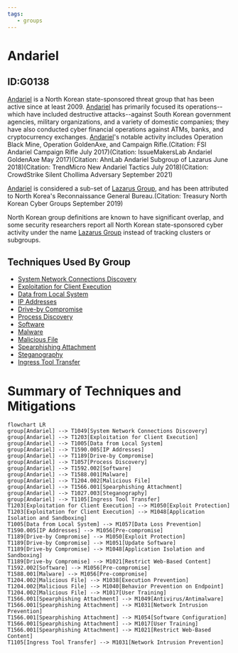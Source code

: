 ```yaml
---
tags:
   - groups
---
```

# Andariel
## ID:G0138
[Andariel](/mitre/groups/G0138) is a North Korean state-sponsored threat group that has been active since at least 2009. [Andariel](/mitre/groups/G0138) has primarily focused its operations--which have included destructive attacks--against South Korean government agencies, military organizations, and a variety of domestic companies; they have also conducted cyber financial operations against ATMs, banks, and cryptocurrency exchanges. [Andariel](/mitre/groups/G0138)'s notable activity includes Operation Black Mine, Operation GoldenAxe, and Campaign Rifle.(Citation: FSI Andariel Campaign Rifle July 2017)(Citation: IssueMakersLab Andariel GoldenAxe May 2017)(Citation: AhnLab Andariel Subgroup of Lazarus June 2018)(Citation: TrendMicro New Andariel Tactics July 2018)(Citation: CrowdStrike Silent Chollima Adversary September 2021)

[Andariel](/mitre/groups/G0138) is considered a sub-set of [Lazarus Group](/mitre/groups/G0032), and has been attributed to North Korea's Reconnaissance General Bureau.(Citation: Treasury North Korean Cyber Groups September 2019)

North Korean group definitions are known to have significant overlap, and some security researchers report all North Korean state-sponsored cyber activity under the name [Lazarus Group](/mitre/groups/G0032) instead of tracking clusters or subgroups.
## Techniques Used By Group
* [System Network Connections Discovery](/mitre/techniques/T1049)
* [Exploitation for Client Execution](/mitre/techniques/T1203)
* [Data from Local System](/mitre/techniques/T1005)
* [IP Addresses](/mitre/techniques/T1590/005)
* [Drive-by Compromise](/mitre/techniques/T1189)
* [Process Discovery](/mitre/techniques/T1057)
* [Software](/mitre/techniques/T1592/002)
* [Malware](/mitre/techniques/T1588/001)
* [Malicious File](/mitre/techniques/T1204/002)
* [Spearphishing Attachment](/mitre/techniques/T1566/001)
* [Steganography](/mitre/techniques/T1027/003)
* [Ingress Tool Transfer](/mitre/techniques/T1105)

# Summary of Techniques and Mitigations
```mermaid
flowchart LR
group[Andariel] --> T1049[System Network Connections Discovery]
group[Andariel] --> T1203[Exploitation for Client Execution]
group[Andariel] --> T1005[Data from Local System]
group[Andariel] --> T1590.005[IP Addresses]
group[Andariel] --> T1189[Drive-by Compromise]
group[Andariel] --> T1057[Process Discovery]
group[Andariel] --> T1592.002[Software]
group[Andariel] --> T1588.001[Malware]
group[Andariel] --> T1204.002[Malicious File]
group[Andariel] --> T1566.001[Spearphishing Attachment]
group[Andariel] --> T1027.003[Steganography]
group[Andariel] --> T1105[Ingress Tool Transfer]
T1203[Exploitation for Client Execution] --> M1050[Exploit Protection]
T1203[Exploitation for Client Execution] --> M1048[Application Isolation and Sandboxing]
T1005[Data from Local System] --> M1057[Data Loss Prevention]
T1590.005[IP Addresses] --> M1056[Pre-compromise]
T1189[Drive-by Compromise] --> M1050[Exploit Protection]
T1189[Drive-by Compromise] --> M1051[Update Software]
T1189[Drive-by Compromise] --> M1048[Application Isolation and Sandboxing]
T1189[Drive-by Compromise] --> M1021[Restrict Web-Based Content]
T1592.002[Software] --> M1056[Pre-compromise]
T1588.001[Malware] --> M1056[Pre-compromise]
T1204.002[Malicious File] --> M1038[Execution Prevention]
T1204.002[Malicious File] --> M1040[Behavior Prevention on Endpoint]
T1204.002[Malicious File] --> M1017[User Training]
T1566.001[Spearphishing Attachment] --> M1049[Antivirus/Antimalware]
T1566.001[Spearphishing Attachment] --> M1031[Network Intrusion Prevention]
T1566.001[Spearphishing Attachment] --> M1054[Software Configuration]
T1566.001[Spearphishing Attachment] --> M1017[User Training]
T1566.001[Spearphishing Attachment] --> M1021[Restrict Web-Based Content]
T1105[Ingress Tool Transfer] --> M1031[Network Intrusion Prevention]
```